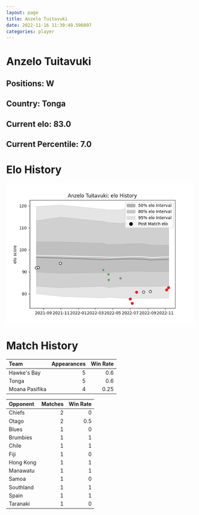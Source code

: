 ```yaml
---  
layout: page  
title: Anzelo Tuitavuki  
date: 2022-11-16 11:39:49.596097  
categories: player  
---
```

# Anzelo Tuitavuki

## Positions: W

## Country: Tonga

## Current elo: 83.0

## Current Percentile: 7.0

# Elo History


![elo history](history_AnzeloTuitavuki.png)
# Match History


| Team           |   Appearances |   Win Rate |
|:---------------|--------------:|-----------:|
| Hawke's Bay    |             5 |       0.6  |
| Tonga          |             5 |       0.6  |
| Moana Pasifika |             4 |       0.25 |

| Opponent   |   Matches |   Win Rate |
|:-----------|----------:|-----------:|
| Chiefs     |         2 |        0   |
| Otago      |         2 |        0.5 |
| Blues      |         1 |        0   |
| Brumbies   |         1 |        1   |
| Chile      |         1 |        1   |
| Fiji       |         1 |        0   |
| Hong Kong  |         1 |        1   |
| Manawatu   |         1 |        1   |
| Samoa      |         1 |        0   |
| Southland  |         1 |        1   |
| Spain      |         1 |        1   |
| Taranaki   |         1 |        0   |
